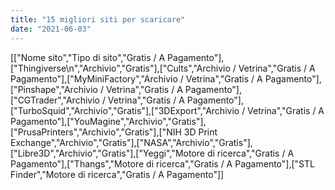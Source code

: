 ```yaml
---
title: "15 migliori siti per scaricare"
date: "2021-06-03"
---
```


\[\["Nome sito","Tipo di sito","Gratis / A Pagamento"\],\["Thingiverse\\n","Archivio","Gratis"\],\["Cults","Archivio / Vetrina","Gratis / A Pagamento"\],\["MyMiniFactory","Archivio / Vetrina","Gratis / A Pagamento"\],\["Pinshape","Archivio / Vetrina","Gratis / A Pagamento"\],\["CGTrader","Archivio / Vetrina","Gratis / A Pagamento"\],\["TurboSquid","Archivio","Gratis"\],\["3DExport","Archivio / Vetrina","Gratis / A Pagamento"\],\["YouMagine","Archivio","Gratis"\],\["PrusaPrinters","Archivio","Gratis"\],\["NIH 3D Print Exchange","Archivio","Gratis"\],\["NASA","Archivio","Gratis"\],\["Libre3D","Archivio","Gratis"\],\["Yeggi","Motore di ricerca","Gratis / A Pagamento"\],\["Thangs","Motore di ricerca","Gratis / A Pagamento"\],\["STL Finder","Motore di ricerca","Gratis / A Pagamento"\]\]
